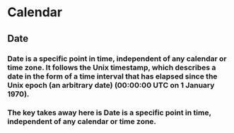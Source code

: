 #  Calendar 

## Date
### **Date is a specific point in time, independent of any calendar or time zone.** It follows the Unix timestamp, which describes a date in the form of a time interval that has elapsed since the Unix epoch (an arbitrary date) (00:00:00 UTC on 1 January 1970).
### The key takes away here is Date is a specific point in time, independent of any calendar or time zone.

